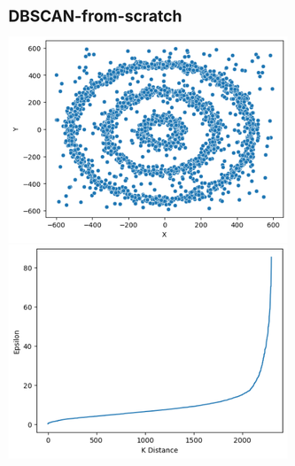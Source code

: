 # DBSCAN-from-scratch

![Data2_vis](https://github.com/bhanu-kv/DBSCAN-from-scratch/blob/main/Data2.png)
![Data2_elbow](https://github.com/bhanu-kv/DBSCAN-from-scratch/blob/main/Data2_elbow.png)
